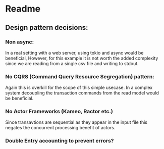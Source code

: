 # Readme


## Design pattern decisions:

### Non async:

In a real setting with a web server, using tokio and async would be beneficial,
However, for this example it is not worth the added complexity since we are reading from a single csv file and writing to stdout.

### No CQRS (Command Query Resource Segregation) pattern:

Again this is overkill for the scope of this simple usecase. In a complex system decoupling the transaction commands from the read model would be beneficial.

### No Actor Frameworks (Kameo, Ractor etc.)

Since transavtions are sequential as they appear in the input file this negates the concurrent processing benefit of actors.

### Double Entry accounting to prevent errors?
